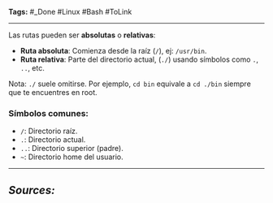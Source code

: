 **Tags:** #_Done 
#Linux #Bash  #ToLink 
- - -
Las rutas pueden ser **absolutas** o **relativas**:

- **Ruta absoluta**: Comienza desde la raíz (`/`), ej: `/usr/bin`.
- **Ruta relativa**: Parte del directorio actual, (`./`) usando símbolos como `.`, `..`, etc.

Nota: `./` suele omitirse. Por ejemplo, `cd bin` equivale a `cd ./bin` siempre que te encuentres en root.

### Símbolos comunes:
- `/`: Directorio raíz.
- `.`: Directorio actual.
- `..`: Directorio superior (padre).
- `~`: Directorio home del usuario.
- - - 
## ***Sources:***